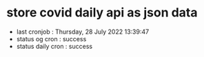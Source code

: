 # store covid daily api as json data

- last cronjob : Thursday, 28 July 2022 13:39:47
- status og cron : success
- status daily cron : success
      
      